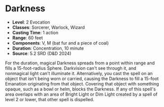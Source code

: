 # Darkness

- **Level**: 2 Evocation
- **Classes**: Sorcerer, Warlock, Wizard
- **Casting Time**: 1 action
- **Range**: 60 feet
- **Components**: V, M (bat fur and a piece of coal)
- **Duration**: Concentration, 10 minute
- **Source**: 5.2 SRD (D&D 2024)

For the duration, magical Darkness spreads from a point within range and fills a 15-foot-radius Sphere. Darkvision can't see through it, and nonmagical light can't illuminate it. Alternatively, you cast the spell on an object that isn't being worn or carried, causing the Darkness to fill a 15-foot Emanation originating from that object. Covering that object with something opaque, such as a bowl or helm, blocks the Darkness. If any of this spell's area overlaps with an area of Bright Light or Dim Light created by a spell of level 2 or lower, that other spell is dispelled.

